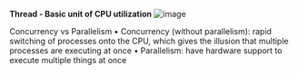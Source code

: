 **Thread - Basic unit of CPU utilization**
![image](https://github.com/user-attachments/assets/b281ad74-15f1-4650-a9e1-53926572975b)

Concurrency vs Parallelism
• Concurrency (without parallelism): rapid
switching of processes onto the CPU, which
gives the illusion that multiple processes are
executing at once
• Parallelism: have hardware support to execute
multiple things at once
